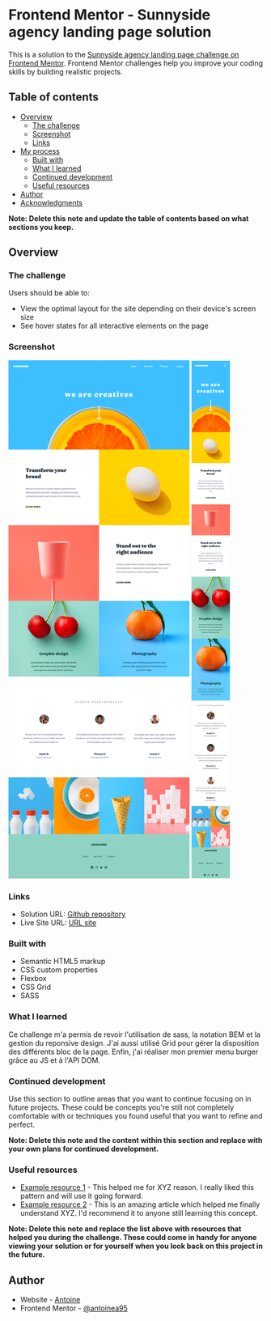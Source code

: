 # Frontend Mentor - Sunnyside agency landing page solution

This is a solution to the [Sunnyside agency landing page challenge on Frontend Mentor](https://www.frontendmentor.io/challenges/sunnyside-agency-landing-page-7yVs3B6ef). Frontend Mentor challenges help you improve your coding skills by building realistic projects.

## Table of contents

- [Overview](#overview)
  - [The challenge](#the-challenge)
  - [Screenshot](#screenshot)
  - [Links](#links)
- [My process](#my-process)
  - [Built with](#built-with)
  - [What I learned](#what-i-learned)
  - [Continued development](#continued-development)
  - [Useful resources](#useful-resources)
- [Author](#author)
- [Acknowledgments](#acknowledgments)

**Note: Delete this note and update the table of contents based on what sections you keep.**

## Overview

### The challenge

Users should be able to:

- View the optimal layout for the site depending on their device's screen size
- See hover states for all interactive elements on the page

### Screenshot

![Screen of my solution - Desktop Part](./design/solutionscreendesktop.png)
![Screen of my solution - Mobile Part](./design/solutionscreenmobile.png)

### Links

- Solution URL: [Github repository](https://github.com/antoinea95/sunnyside-frontendmentor)
- Live Site URL: [URL site](https://antoinea95.github.io/sunnyside-frontendmentor/)

### Built with

- Semantic HTML5 markup
- CSS custom properties
- Flexbox
- CSS Grid
- SASS

### What I learned

Ce challenge m'a permis de revoir l'utilisation de sass, la notation BEM et la gestion du reponsive design. J'ai aussi utilisé Grid pour gérer la disposition des différents bloc de la page. Enfin, j'ai réaliser mon premier menu burger grâce au JS et à l'API DOM.

### Continued development

Use this section to outline areas that you want to continue focusing on in future projects. These could be concepts you're still not completely comfortable with or techniques you found useful that you want to refine and perfect.

**Note: Delete this note and the content within this section and replace with your own plans for continued development.**

### Useful resources

- [Example resource 1](https://www.example.com) - This helped me for XYZ reason. I really liked this pattern and will use it going forward.
- [Example resource 2](https://www.example.com) - This is an amazing article which helped me finally understand XYZ. I'd recommend it to anyone still learning this concept.

**Note: Delete this note and replace the list above with resources that helped you during the challenge. These could come in handy for anyone viewing your solution or for yourself when you look back on this project in the future.**

## Author

- Website - [Antoine](https://github.com/antoinea95)
- Frontend Mentor - [@antoinea95](https://www.frontendmentor.io/profile/antoinea95)
